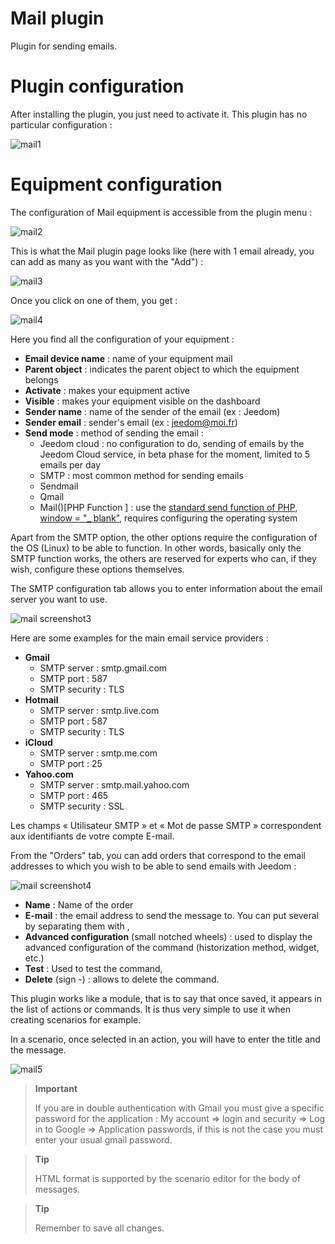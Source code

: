 # Mail plugin

Plugin for sending emails.

# Plugin configuration 

After installing the plugin, you just need to activate it. This plugin has no particular configuration :

![mail1](./images/mail1.PNG)

# Equipment configuration 

The configuration of Mail equipment is accessible from the plugin menu :

![mail2](./images/mail2.PNG)

This is what the Mail plugin page looks like (here with 1 email already, you can add as many as you want with the "Add") :

![mail3](./images/mail3.PNG)

Once you click on one of them, you get :

![mail4](./images/mail4.PNG)

Here you find all the configuration of your equipment :

-   **Email device name** : name of your equipment mail
-   **Parent object** : indicates the parent object to which the equipment belongs
-   **Activate** : makes your equipment active
-   **Visible** : makes your equipment visible on the dashboard
-   **Sender name** : name of the sender of the email (ex : Jeedom)
-   **Sender email** : sender's email (ex : <jeedom@moi.fr>)
-   **Send mode** : method of sending the email :
    -   Jeedom cloud : no configuration to do, sending of emails by the Jeedom Cloud service, in beta phase for the moment, limited to 5 emails per day
    -   SMTP : most common method for sending emails
    -   Sendmail
    -   Qmail
    -   Mail()\[PHP Function \] : use the [standard send function of PHP, window = "\_ blank"](http://fr.php.net/manual/fr/function.mail.php), requires configuring the operating system

Apart from the SMTP option, the other options require the configuration of the OS (Linux) to be able to function. In other words, basically only the SMTP function works, the others are reserved for experts who can, if they wish, configure these options themselves.

The SMTP configuration tab allows you to enter information about the email server you want to use.

![mail screenshot3](./images/mail_screenshot3.jpg)

Here are some examples for the main email service providers :

-   **Gmail**
    -   SMTP server : smtp.gmail.com
    -   SMTP port : 587
    -   SMTP security : TLS
-   **Hotmail**
    -   SMTP server : smtp.live.com
    -   SMTP port : 587
    -   SMTP security : TLS
-   **iCloud**
    -   SMTP server : smtp.me.com
    -   SMTP port : 25
-   **Yahoo.com**
    -   SMTP server : smtp.mail.yahoo.com
    -   SMTP port : 465
    -   SMTP security : SSL

Les champs « Utilisateur SMTP » et « Mot de passe SMTP » correspondent aux identifiants de votre compte E-mail.

From the "Orders" tab, you can add orders that correspond to the email addresses to which you wish to be able to send emails with Jeedom :

![mail screenshot4](./images/mail_screenshot4.jpg)

-   **Name** : Name of the order
-   **E-mail** : the email address to send the message to. You can put several by separating them with ,
-   **Advanced configuration** (small notched wheels) : used to display the advanced configuration of the command (historization method, widget, etc.)
-   **Test** : Used to test the command,
-   **Delete** (sign -) : allows to delete the command.

This plugin works like a module, that is to say that once saved, it appears in the list of actions or commands. It is thus very simple to use it when creating scenarios for example.

In a scenario, once selected in an action, you will have to enter the title and the message.

![mail5](./images/mail5.jpg)

> **Important**
>
> If you are in double authentication with Gmail you must give a specific password for the application : My account ⇒ login and security ⇒ Log in to Google ⇒ Application passwords, if this is not the case you must enter your usual gmail password.

> **Tip**
>
> HTML format is supported by the scenario editor for the body of messages.

> **Tip**
>
> Remember to save all changes.
